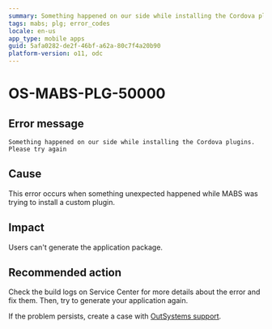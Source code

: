```yaml
---
summary: Something happened on our side while installing the Cordova plugins. Please try again
tags: mabs; plg; error_codes
locale: en-us
app_type: mobile apps
guid: 5afa0282-de2f-46bf-a62a-80c7f4a20b90
platform-version: o11, odc
---
```


# OS-MABS-PLG-50000

## Error message

`Something happened on our side while installing the Cordova plugins. Please
try again`

## Cause

This error occurs when something unexpected happened while MABS was trying to
install a custom plugin.

## Impact

Users can't generate the application package.

## Recommended action

Check the build logs on Service Center for more details about the error and fix
them. Then, try to generate your application again.

If the problem persists, create a case with [OutSystems
support](https://www.outsystems.com/support/portal/open-support-case?ErrorCode=OS-MABS-PLG-50000).
